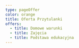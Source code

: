 ```yaml
---
type: pageOffer
color: orange
title: Oferta Przytulanki
offers:
  - title: Domowe warunki
  - title: Zajęcia
  - title: Podstawa edukacyjna
---
```

